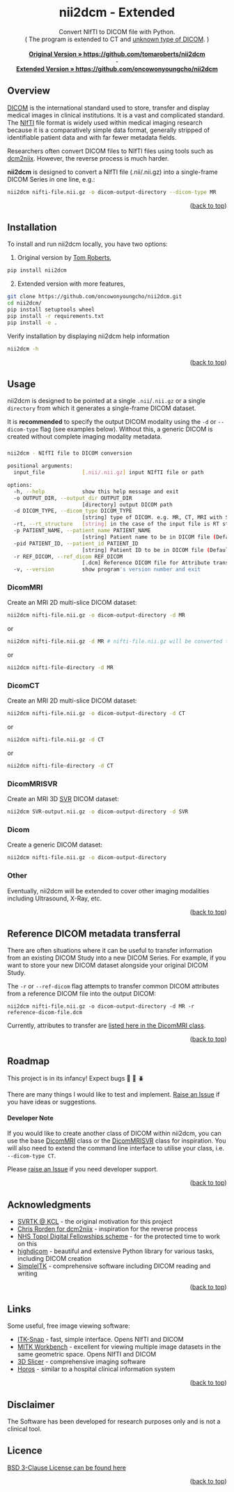 <!-- back to top link -->
<a name="readme-top"></a>


<!-- PROJECT LOGO -->
<br />
<div align="center">

<h1 align="center">nii2dcm - Extended</h1>

  <p align="center">
    Convert NIfTI to DICOM file with Python.
    <br />
    ( The program is extended to CT and <a href="https://dicom.nema.org/dicom/2013/output/chtml/part03/sect_A.2.html">unknown type of DICOM</a>. )
    <br />  <br />
    <a href="https://github.com/tomaroberts/nii2dcm"><strong>Original Version » https://github.com/tomaroberts/nii2dcm</strong></a>
    <br /> - <br />
    <a href="https://github.com/oncowonyoungcho/nii2dcm"><strong>Extended Version » https://github.com/oncowonyoungcho/nii2dcm</strong></a>
    <br />
  </p>
</div>


<!-- Overview -->
## Overview

[DICOM](https://www.dicomstandard.org/) is the international standard used to store, transfer and display medical images 
in clinical institutions. It is a vast and complicated standard. The 
[NIfTI](https://brainder.org/2012/09/23/the-nifti-file-format/) file format is widely used within medical imaging 
research because it is a comparatively simple data format, generally stripped of identifiable patient data and with far 
fewer metadata fields.

Researchers often convert DICOM files to NIfTI files using tools such as 
[dcm2niix](https://github.com/rordenlab/dcm2niix/). However, the reverse process is much harder.

**nii2dcm** is designed to convert a NIfTI file (.nii/.nii.gz) into a single-frame DICOM Series in one line, e.g.:

```sh
nii2dcm nifti-file.nii.gz -o dicom-output-directory --dicom-type MR
```

<p align="right">(<a href="#readme-top">back to top</a>)</p>


<!-- Installation -->
## Installation

To install and run nii2dcm locally, you have two options:
1. Original version by <a href="https://github.com/tomaroberts/nii2dcm">Tom Roberts</a>,
```sh
pip install nii2dcm
```

2. Extended version with more features,
```sh
git clone https://github.com/oncowonyoungcho/nii2dcm.git
cd nii2dcm/
pip install setuptools wheel
pip install -r requirements.txt
pip install -e .
```

Verify installation by displaying nii2dcm help information
```sh
nii2dcm -h
```

<p align="right">(<a href="#readme-top">back to top</a>)</p>



<!-- USAGE EXAMPLES -->
## Usage

nii2dcm is designed to be pointed at a single `.nii`/`.nii.gz` or a single `directory` from which it generates a single-frame DICOM dataset. 

It is **recommended** to specify the output DICOM modality using the `-d` or `--dicom-type` flag (see examples below). 
Without this, a generic DICOM is created without complete imaging modality metadata.

### 
```sh
nii2dcm - NIfTI file to DICOM conversion

positional arguments:
  input_file            [.nii/.nii.gz] input NIfTI file or path

options:
  -h, --help            show this help message and exit
  -o OUTPUT_DIR, --output_dir OUTPUT_DIR
                        [directory] output DICOM path
  -d DICOM_TYPE, --dicom_type DICOM_TYPE
                        [string] type of DICOM. e.g. MR, CT, MRI with SVR, etc.
  -rt, --rt_structure   [string] in the case of the input file is RT structure
  -p PATIENT_NAME, --patient_name PATIENT_NAME
                        [string] Patient name to be in DICOM file (Default: input file name)
  -pid PATIENT_ID, --patient_id PATIENT_ID
                        [string] Patient ID to be in DICOM file (Default: input file name)
  -r REF_DICOM, --ref_dicom REF_DICOM
                        [.dcm] Reference DICOM file for Attribute transfer
  -v, --version         show program's version number and exit
```

### DicomMRI
Create an MRI 2D multi-slice DICOM dataset:
```sh
nii2dcm nifti-file.nii.gz -o dicom-output-directory -d MR
```
or
```sh
nii2dcm nifti-file.nii.gz -d MR # nifti-file.nii.gz will be converted to a "nifti-file" directory.
```
or
```sh
nii2dcm nifti-file-directory -d MR
```

### DicomCT
Create an MRI 2D multi-slice DICOM dataset:
```sh
nii2dcm nifti-file.nii.gz -o dicom-output-directory -d CT
```
or
```sh
nii2dcm nifti-file.nii.gz -d CT
```
or
```sh
nii2dcm nifti-file-directory -d CT
```
### DicomMRISVR
Create an MRI 3D [SVR](https://svrtk.github.io/) DICOM dataset:
```sh
nii2dcm SVR-output.nii.gz -o dicom-output-directory -d SVR
```

### Dicom
Create a generic DICOM dataset:
```sh
nii2dcm nifti-file.nii.gz -o dicom-output-directory
```

### Other
Eventually, nii2dcm will be extended to cover other imaging modalities including Ultrasound, X-Ray, etc.

<p align="right">(<a href="#readme-top">back to top</a>)</p>


<!-- REFERENCE DICOM -->
## Reference DICOM metadata transferral

There are often situations where it can be useful to transfer information from an existing DICOM Study into a new DICOM 
Series. For example, if you want to store your new DICOM dataset alongside your original DICOM Study.

The `-r` or `--ref-dicom` flag attempts to transfer common DICOM attributes from a reference DICOM file into the 
output DICOM:

```shell
nii2dcm nifti-file.nii.gz -o dicom-output-directory -d MR -r reference-dicom-file.dcm
```

Currently, attributes to transfer are [listed here in the DicomMRI class](https://github.com/tomaroberts/nii2dcm/blob/b03b4aacce25eeb6a00756bdb47365034dced787/nii2dcm/dcm.py#L236).

<p align="right">(<a href="#readme-top">back to top</a>)</p>


<!-- ROADMAP -->
## Roadmap

This project is in its infancy! Expect bugs :bug: :ant: :beetle:

There are many things I would like to test and implement. 
[Raise an Issue](https://github.com/tomaroberts/nii2dcm/issues) if you have ideas or suggestions.

#### Developer Note
If you would like to create another class of DICOM within nii2dcm, you can use the base 
[DicomMRI](https://github.com/tomaroberts/nii2dcm/blob/b03b4aacce25eeb6a00756bdb47365034dced787/nii2dcm/dcm.py#L201) 
class or the [DicomMRISVR](https://github.com/tomaroberts/nii2dcm/blob/main/nii2dcm/svr.py) class for inspiration. You 
will also need to extend the command line interface to utilise your class, i.e. `--dicom-type CT`.

Please [raise an Issue](https://github.com/tomaroberts/nii2dcm/issues) if you need developer support.

<p align="right">(<a href="#readme-top">back to top</a>)</p>


<!-- ACKNOWLEDGMENTS -->
## Acknowledgments

* [SVRTK @ KCL](https://svrtk.github.io/) - the original motivation for this project
* [Chris Rorden for dcm2niix](https://github.com/rordenlab/dcm2niix/) - inspiration for the reverse process
* [NHS Topol Digital Fellowships scheme](https://topol.hee.nhs.uk/digital-fellowships/) - for the protected time to work 
on this
* [highdicom](https://github.com/ImagingDataCommons/highdicom) - beautiful and extensive Python library for various 
tasks, including DICOM creation
* [SimpleITK](https://simpleitk.org/) - comprehensive software including DICOM reading and writing

<p align="right">(<a href="#readme-top">back to top</a>)</p>


<!-- LINKS -->
## Links
Some useful, free image viewing software:
* [ITK-Snap](http://www.itksnap.org/) - fast, simple interface. Opens NIfTI and DICOM
* [MITK Workbench](https://www.mitk.org/wiki/The_Medical_Imaging_Interaction_Toolkit_(MITK)) - excellent for viewing 
multiple image datasets in the same geometric space. Opens NIfTI and DICOM
* [3D Slicer](https://www.slicer.org/) - comprehensive imaging software
* [Horos](https://horosproject.org/) - similar to a hospital clinical information system

<p align="right">(<a href="#readme-top">back to top</a>)</p>


<!-- DISCLAIMER -->
## Disclaimer 
The Software has been developed for research purposes only and is not a clinical tool.


<!-- Licence -->
## Licence 

[BSD 3-Clause License can be found here](LICENCE)

<p align="right">(<a href="#readme-top">back to top</a>)</p>

